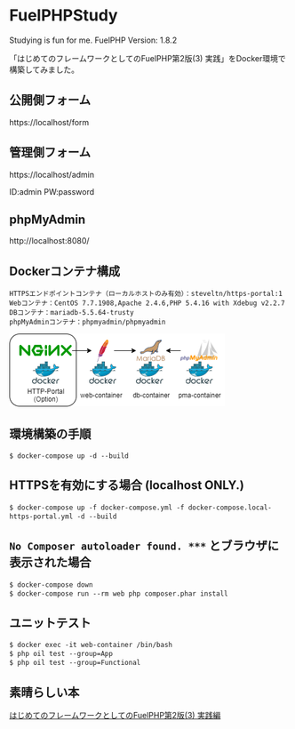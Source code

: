 # FuelPHPStudy
Studying is fun for me. FuelPHP Version: 1.8.2

「はじめてのフレームワークとしてのFuelPHP第2版(3) 実践」をDocker環境で構築してみました。

## 公開側フォーム
https://localhost/form

## 管理側フォーム
https://localhost/admin

ID:admin PW:password

## phpMyAdmin
http://localhost:8080/

## Dockerコンテナ構成
```
HTTPSエンドポイントコンテナ（ローカルホストのみ有効）：steveltn/https-portal:1
Webコンテナ：CentOS 7.7.1908,Apache 2.4.6,PHP 5.4.16 with Xdebug v2.2.7
DBコンテナ：mariadb-5.5.64-trusty
phpMyAdminコンテナ：phpmyadmin/phpmyadmin
```

![Dockerコンテナ構成](https://raw.githubusercontent.com/YusukeOno/img/master/FuelPHPStudy/containers.png)

## 環境構築の手順

```
$ docker-compose up -d --build
```

## HTTPSを有効にする場合 (localhost ONLY.)

```
$ docker-compose up -f docker-compose.yml -f docker-compose.local-https-portal.yml -d --build
```

## `No Composer autoloader found. ***` とブラウザに表示された場合

```
$ docker-compose down
$ docker-compose run --rm web php composer.phar install
```


## ユニットテスト
```
$ docker exec -it web-container /bin/bash
$ php oil test --group=App
$ php oil test --group=Functional
```

## 素晴らしい本

<a href="https://tatsu-zine.com/books/fuelphp1st-2nd-3">はじめてのフレームワークとしてのFuelPHP第2版(3) 実践編</a>
